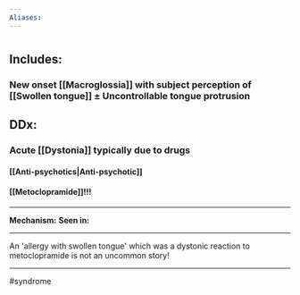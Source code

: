 ```yaml
---
Aliases:
---
```

# 
## Includes:
### New onset [[Macroglossia]] with subject perception of [[Swollen tongue]] ± Uncontrollable tongue protrusion
## DDx:
### Acute [[Dystonia]] typically due to drugs
#### [[Anti-psychotics|Anti-psychotic]]
#### [[Metoclopramide]]!!!

---
**Mechanism:**
**Seen in:**

---
An 'allergy with swollen tongue' which was a dystonic reaction to metoclopramide is not an uncommon story!

---
#syndrome 